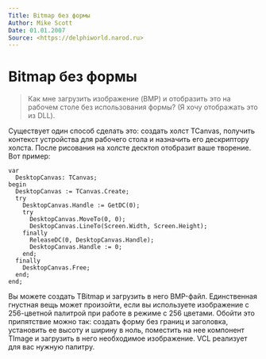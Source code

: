 ```yaml
---
Title: Bitmap без формы
Author: Mike Scott
Date: 01.01.2007
Source: <https://delphiworld.narod.ru>
---
```



Bitmap без формы
================

> Как мне загрузить изображение (BMP) и отобразить это на рабочем столе
> без использования формы? (Я хочу отображать это из DLL).

Существует один способ сделать это: создать холст TCanvas, получить
контекст устройства для рабочего стола и назначить его дескриптору
холста. После рисования на холсте десктоп отобразит ваше творение. Вот
пример:

    var
      DesktopCanvas: TCanvas;
    begin
      DesktopCanvas := TCanvas.Create;
      try
        DesktopCanvas.Handle := GetDC(0);
        try
          DesktopCanvas.MoveTo(0, 0);
          DesktopCanvas.LineTo(Screen.Width, Screen.Height);
        finally
          ReleaseDC(0, DesktopCanvas.Handle);
          DesktopCanvas.Handle := 0;
        end;
      finally
        DesktopCanvas.Free;
      end;
    end;

Вы можете создать TBitmap и загрузить в него BMP-файл. Единственная
гнустная вещь может произойти, если вы используете изображение с
256-цветной палитрой при работе в режиме с 256 цветами. Обойти это
припятствие можно так: создать форму без границ и заголовка, установить
ее высоту и ширину в ноль, поместить на нее компонент TImage и загрузить
в него необходимое изображение. VCL реализует для вас нужную палитру.

